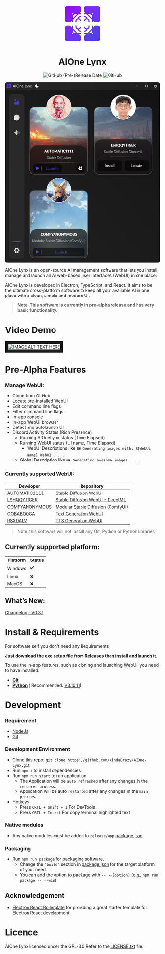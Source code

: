 <div align='center'>
<img src='Preview/AppIcon.png' alt='Application icon'/>
 <h1>AIOne Lynx</h1>

![GitHub (Pre-)Release Date](https://img.shields.io/github/release-date-pre/KindaBrazy/AIOne-Lynx)
![GitHub](https://img.shields.io/github/license/KindaBrazy/AIOne-Lynx)


</div>

<div align='center'>
<picture>
 <source media="(prefers-color-scheme: dark)" srcset="Preview/Screenshot_Dark_V0.5.0-pre-alpha.png" width='777'>
 <source media="(prefers-color-scheme: light)" srcset="Preview/Screenshot_Light_V0.5.0-pre-alpha.png" width='777'>
 <img alt="AIOne Lynx Screenshot" src="Preview/Screenshot_Dark_V0.5.0-pre-alpha.png" width='798'>
</picture>
</div>

AIOne Lynx is an open-source AI management software that lets you install, manage and launch all AI web-based user
interfaces (WebUI) in one place.

AIOne Lynx is developed in Electron, TypeScript, and React. It aims to be the ultimate cross-platform software to keep
all your available AI in one place with a clean, simple and modern UI.

> **Note: This software is currently in pre-alpha release and has very basic functionality.**

# Video Demo

<a href="https://youtu.be/HYYf8YtsBqA" target="_blank"><img src="http://img.youtube.com/vi/HYYf8YtsBqA/0.jpg"
alt="IMAGE ALT TEXT HERE" width="240" height="180" border="10" /></a>

# Pre-Alpha Features

### Manage WebUI:

- Clone from GitHub
- Locate pre-installed WebUI
- Edit command line flags
- Filter command line flags
- In-app console
- In-app WebUI browser
- Detect and autolaunch UI
- Discord Activity Status (Rich Presence)
    - Running AIOneLynx status (Time Elapsed)
    - Running WebUI status (UI name, Time Elapsed)
        - WebUI Descriptions like `🖼️ Generating images with: ${WebUi Name} WebUI . . .`
    - Global Description like `🖼️ Generating awesome images . . .`

### Currently supported WebUI:

| Developer                                           | Repository                                                                                          |
|-----------------------------------------------------|-----------------------------------------------------------------------------------------------------|
| [AUTOMATIC1111](https://github.com/AUTOMATIC1111)   | [Stable Diffusion WebUI](https://github.com/AUTOMATIC1111/stable-diffusion-webui)                   |
| [LSHQQYTIGER](https://github.com/lshqqytiger)       | [Stable Diffusion WebUI - DirectML](https://github.com/lshqqytiger/stable-diffusion-webui-directml) |
| [COMFYANONYMOUS](https://github.com/comfyanonymous) | [Modular Stable Diffusion (ComfyUI)](https://github.com/comfyanonymous/ComfyUI)                     |
| [OOBABOOGA](https://github.com/oobabooga)           | [Text Generation WebUI](https://github.com/oobabooga/text-generation-webui)                         |
| [RSXDALV](https://github.com/rsxdalv)               | [TTS Generation WebUI](https://github.com/rsxdalv/tts-generation-webui)                             |

> Note: this software will not install any Git, Python or Python libraries

## Currently supported platform:

| Platform | Status |
|----------|--------|
| Windows  | ✔️     |
| Linux    | ❌      |
| MacOS    | ❌      |

## What’s New:

[Changelog - V0.3.1](CHANGELOG.md#v031)

# Install & Requirements

For software self you don't need any Requirements

**Just download the exe setup file from [Releases](https://github.com/KindaBrazy/AIOne-Lynx/releases) then install and
launch it.**

To use the in-app features, such as cloning and launching WebUI, you need to have installed:

- **[Git](https://git-scm.com/downloads)**
- **[Python](https://www.python.org/downloads)** (
  Recommended: [V3.10.11](https://www.python.org/downloads/release/python-31011/))

# Development

### Requirement

- [NodeJs](https://nodejs.org/en/download)
- [Git](https://git-scm.com/downloads)

### Development Environment

- Clone this repo: `git clone https://github.com/KindaBrazy/AIOne-Lynx.git`
- Run `npm i` to install dependencies
- Run `npm run start` to run application
    - The Application will be `auto refreshed` after any changes in the `renderer process`.
    - Application will be auto `restarted` after any changes in the `main procces`.
- Hotkeys
    - Press `CRTL + Shift + I` For DevTools
    - Press `CRTL + Insert` For copy terminal highlighted text

### Native modules

- Any native modules must be added to `release/app` [package.json](release/app/package.json)

### Packaging

- Run `npm run package` for packaging software.
    - Change the `"build"` section in [package.json](package.json) for the target platform of your need.
    - You can add the option to package with `-- --[option]` (e.g., `npm run package -- --win`)

## Acknowledgement

- [Electron React Boilerplate](https://github.com/electron-react-boilerplate/electron-react-boilerplate) for providing a
  great starter template for Electron React development.

# Licence

AIOne Lynx licensed under the GPL-3.0.Refer to the [LICENSE.txt](LICENSE.txt) file.